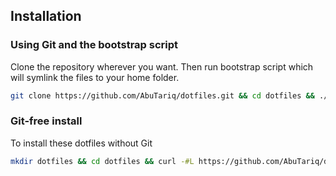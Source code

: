 ## Installation

### Using Git and the bootstrap script

Clone the repository wherever you want. Then run bootstrap script which will symlink the files to your home folder.

```bash
git clone https://github.com/AbuTariq/dotfiles.git && cd dotfiles && ./bootstrap.sh
```
### Git-free install
To install these dotfiles without Git

```bash
mkdir dotfiles && cd dotfiles && curl -#L https://github.com/AbuTariq/dotfiles/tarball/master | tar -xzv --strip-components 1 && ./bootstrap.sh
```